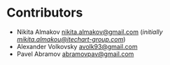 # Contributors

* Nikita Almakov <nikita.almakov@gmail.com> (_initially <mikita.almakou@itechart-group.com>_)
* Alexander Volkovsky <avolk93@gmail.com>
* Pavel Abramov <abramovpav@gmail.com>
